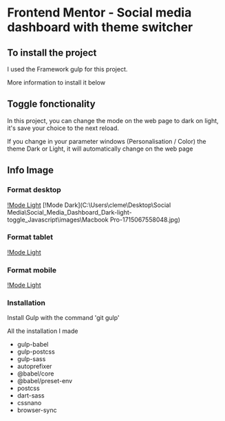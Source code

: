 # Frontend Mentor - Social media dashboard with theme switcher

## To install the project

I used the Framework gulp for this project.

More information to install it below

## Toggle fonctionality

In this project, you can change the mode on the web page to dark on light, it's save your choice to the next reload.

If you change in your parameter windows (Personalisation / Color) the theme Dark or Light, it will automatically change on the web page

## Info Image

### Format desktop

[!Mode Light](images/Macbook%20Pro-1715067535510.jpg)
[!Mode Dark](C:\Users\cleme\Desktop\Social Media\Social_Media_Dashboard_Dark-light-toggle_Javascript\images\Macbook Pro-1715067558048.jpg)

### Format tablet

[!Mode Light](images/Galaxy%20Tab%20S4-1715067529951.jpg)

### Format mobile

[!Mode Light](images/iPhone%2012%20Pro-1715067533784.jpeg)

### Installation

Install Gulp with the command 'git gulp'

All the installation I made

- gulp-babel
- gulp-postcss
- gulp-sass
- autoprefixer
- @babel/core
- @babel/preset-env
- postcss
- dart-sass
- cssnano
- browser-sync
